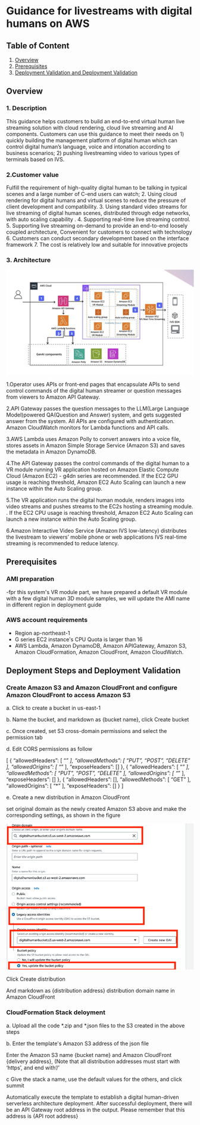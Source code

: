 # Guidance for livestreams with digital humans on AWS



## Table of Content 

1. [Overview](#overview-required)
2. [Prerequisites](#prerequisites-required)
3. [Deployment Validation and Deployment Validation ](#Deployment-Steps-and-Deployment-Validation)



## Overview 

### 1. Description
This guidance helps customers to build an end-to-end virtual human live streaming solution with cloud rendering, cloud live streaming and AI components. Customers can use this guidance to meet their needs on 1) quickly building the management platform of digital human which can control digital human’s language, voice and intonation according to business scenarios; 2) pushing livestreaming video to various types of terminals based on IVS.
### 2.Customer value
Fulfill the requirement of high-quality digital human to be talking in typical scenes and a large number of C-end users can watch; 2. Using cloud rendering for digital humans and virtual scenes to reduce the pressure of client development and compatibility. 3. Using standard video streams for live streaming of digital human scenes, distributed through edge networks, with auto scaling capability . 4. Supporting real-time live streaming control. 5. Supporting live streaming on-demand to provide an end-to-end loosely coupled architecture, Convenient for customers to connect with technology 6. Customers can conduct secondary development based on the interface framework 7. The cost is relatively low and suitable for innovative projects

### 3. Architecture

![Alt text](https://github.com/aws-solutions-library-samples/guidance-for-live-streams-hosted-by-digital-humans-on-aws/blob/main/assets/images/architecture.jpg)


1.Operator uses APIs or front-end pages that encapsulate APIs to send control commands of the digital human streamer or question messages from viewers to Amazon API Gateway.

2.API Gateway passes the question messages to the LLM(Large Language Model)powered QA(Question and Answer) system, and gets suggested answer from the system. All APIs are configured with authentication. Amazon CloudWatch monitors for Lambda functions and API calls.

3.AWS Lambda uses Amazon Polly to convert  answers into a voice file, stores assets in Amazon Simple Storage Service (Amazon S3) and saves the metadata in Amazon DynamoDB.

4.The API Gateway passes the control commands of the digital human to a VR module running VR application hosted on Amazon Elastic Compute Cloud (Amazon EC2) - g4dn series are recommended. If the EC2 GPU usage is reaching threshold, Amazon EC2 Auto Scaling can launch a new instance within the Auto Scaling group.

5.The VR application runs the digital human module, renders images into video streams and pushes streams to the EC2s hosting a streaming module. . If the EC2 CPU usage is reaching threshold, Amazon EC2 Auto Scaling can launch a new instance within the Auto Scaling group.

6.Amazon Interactive Video Service (Amazon IVS low-latency) distributes the livestream to viewers’ mobile phone or web applications
IVS real-time streaming is recommended to reduce latency.


## Prerequisites 

### AMI preparation
-fpr this system's VR module part, we have prepared a default VR module with a few digital human 3D module samples, we will update the AMI name in different region in deployment guide


### AWS account requirements 

- Region ap-northeast-1
- G series EC2 instance's CPU Quota is larger than 16
- AWS Lambda, Amazon DynamoDB, Amazon APIGateway, Amazon S3, Amazon CloudFormation, Amazon CloudFront, Amazon CloudWatch.



## Deployment Steps and Deployment Validation 

### Create Amazon S3 and Amazon CloudFront and configure Amazon CloudFront to access Amazon S3
a.	Click to create a bucket in us-east-1  

b.	Name the bucket, and markdown as {bucket name}, click Create bucket

c.	Once created, set S3 cross-domain permissions and select the permission tab

d.	Edit CORS permissions as follow

[
{
“allowedHeaders”: [
“*”
],
“allowedMethods”: [
“PUT”,
“POST”,
“DELETE”
],
“allowedOrigins”: [
“*”
],
“exposeHeaders”: []
},
{
“allowedHeaders”: [
“*”
],
“allowedMethods”: [
“PUT”,
“POST”,
“DELETE”
],
“allowedOrigins”: [
“*”
],
“exposeHeaders”: []
},
{
“allowedHeaders”: [],
“allowedMethods”: [
“GET”
],
“allowedOrigins”: [
“*”
],
“exposeHeaders”: []
}
]

e.	Create a new distribution in Amazon CloudFront

set original domain as the newly created Amazon S3 above and make the corresponding settings, as shown in the figure

![Alt text](https://github.com/aws-solutions-library-samples/guidance-for-live-streams-hosted-by-digital-humans-on-aws/blob/main/assets/images/Picture1.png)

 
Click Create distribution

And markdown as {distribution address} distribution domain name in Amazon CloudFront 
 


### CloudFormation Stack deloyment

a.	Upload all the code *.zip and *.json files to the S3 created in the above steps

b. Enter the template's Amazon S3 address of the json file
 
Enter the Amazon S3 name {bucket name} and Amazon CloudFront {delivery address}, (Note that all distribution addresses must start with ‘https’, and end with‘/’

c Give the stack a name, use the default values for the others, and click summit


Automatically execute the template to establish a digital human-driven serverless architecture deployment. After successful deployment, there will be an API Gateway root address in the output. Please remember that this address is {API root address} 




